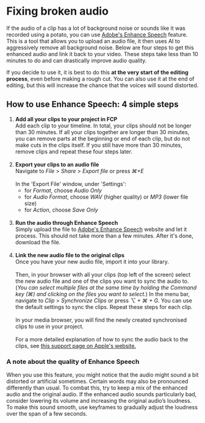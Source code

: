 # Fixing broken audio
If the audio of a clip has a lot of background noise or sounds like it was recorded using a potato, you can use [Adobe's Enhance Speech](https://podcast.adobe.com/enhance#) feature. This is a tool that allows you to upload an audio file, it then uses AI to aggressively remove all background noise. Below are four steps to get this enhanced audio and link it back to your video. These steps take less than 10 minutes to do and can drastically improve audio quality.

If you decide to use it, it is best to do this **at the very start of the editing process**, even before making a rough cut. You can also use it at the end of editing, but this will increase the chance that the voices will sound distorted.

## How to use Enhance Speech: 4 simple steps
1. **Add all your clips to your project in FCP** <br /> Add each clip to your timeline. In total, your clips should not be longer than 30 minutes. If all your clips together are longer than 30 minutes, you can remove parts at the beginning or end of each clip, but do not make cuts in the clips itself. If you still have more than 30 minutes, remove clips and repeat these four steps later.
<br /><br />
2. **Export your clips to an audio file** <br /> Navigate to *File* > *Share* > *Export file* or press *⌘+E*
 <br /><br />In the 'Export File' window, under 'Settings':
   - for *Format*, choose *Audio Only*
   - for *Audio Format*, choose *WAV* (higher quality) or *MP3* (lower file size)
   - for *Action*, choose *Save Only*
<br /><br />
3. **Run the audio through Enhance Speech** <br /> Simply upload the file to [Adobe's Enhance Speech](https://podcast.adobe.com/enhance#) website and let it process. This should not take more than a few minutes. After it's done, download the file.
<br /><br />
4. **Link the new audio file to the original clips** <br />Once you have your new audio file, import it into your library.  <br /><br />Then, in your browser with all your clips (top left of the screen) select the new audio file and one of the clips you want to sync the audio to. (_You can select multiple files at the same time by holding the Command key (⌘) and clicking on the files you want to select._) In the menu bar, navigate to *Clip* > *Synchronize Clips* or press *⌥ + ⌘ + G*. You can use the default settings to sync the clips. Repeat these steps for each clip.  <br /><br />In your media browser, you will find the newly created synchronised clips to use in your project.  <br /><br />For a more detailed explanation of how to sync the audio back to the clips, see [this support page on Apple's website.](https://support.apple.com/en-gb/guide/final-cut-pro/verc1fabc30/mac#:~:text=In%20the%20Final%20Cut%20Pro,selection%20and%20choose%20Synchronize%20Clips.)

### A note about the quality of Enhance Speech
When you use this feature, you might notice that the audio might sound a bit distorted or artificial sometimes. Certain words may also be pronounced differently than usual. To combat this, try to keep a mix of the enhanced audio and the original audio. If the enhanced audio sounds particularly bad, consider lowering its volume and increasing the  original audio’s loudness. To make this sound smooth, use keyframes to gradually adjust the loudness over the span of a few seconds.